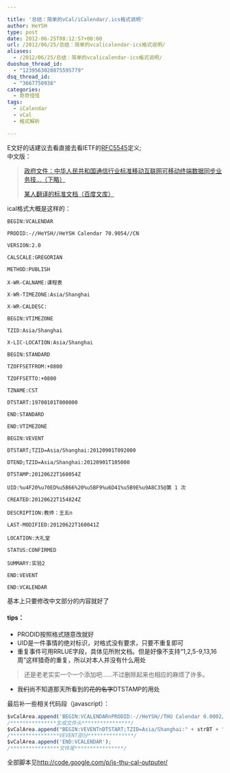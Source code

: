 ```yaml
---

title: '总结：简单的vCal/iCalendar/.ics格式说明'
author: HeYSH
type: post
date: 2012-06-25T08:12:57+00:00
url: /2012/06/25/总结：简单的vcalicalendar-ics格式说明/
aliases:
  - /2012/06/25/总结：简单的vcalicalendar-ics格式说明/
duoshuo_thread_id:
  - "1239563020875595779"
dsq_thread_id:
  - "3667750938"
categories:
  - 奇奇怪怪
tags:
  - iCalendar
  - vCal
  - 格式解析

---
```

E文好的话建议去看直接去看IETF的[RFC5545](http://tools.ietf.org/html/rfc5545)定义;\
中文版：


> [政府文件：中华人民共和国通信行业标准移动互联网可移动终端数据同步业务技…（下略）](http://www.ccsa.org.cn/publish/download_bp.php?stdtype=yd1&sno=92 "总而言之就是标准")
>
> [某人翻译的标准文档（百度文库）](http://wenku.baidu.com/view/c52d284c2e3f5727a5e9621e.html)

ical格式大概是这样的：



    BEGIN:VCALENDAR

    PRODID:-//HeYSH//HeYSH Calendar 70.9054//CN

    VERSION:2.0

    CALSCALE:GREGORIAN

    METHOD:PUBLISH

    X-WR-CALNAME:课程表

    X-WR-TIMEZONE:Asia/Shanghai

    X-WR-CALDESC:

    BEGIN:VTIMEZONE

    TZID:Asia/Shanghai

    X-LIC-LOCATION:Asia/Shanghai

    BEGIN:STANDARD

    TZOFFSETFROM:+0800

    TZOFFSETTO:+0800

    TZNAME:CST

    DTSTART:19700101T000000

    END:STANDARD

    END:VTIMEZONE

    BEGIN:VEVENT

    DTSTART;TZID=Asia/Shanghai:20120901T092000

    DTEND;TZID=Asia/Shanghai:20120901T105000

    DTSTAMP:20120622T160054Z

    UID:%u4F20%u70ED%u5B66%20%u5BF9%u6D41%u5B9E%u9A8C35@第 1 次

    CREATED:20120622T154824Z

    DESCRIPTION:教师：王五n

    LAST-MODIFIED:20120622T160041Z

    LOCATION:大礼堂

    STATUS:CONFIRMED

    SUMMARY:实验2

    END:VEVENT

    END:VCALENDAR



基本上只要修改中文部分的内容就好了



#### tips：



-   PRODID按照格式随意改就好
-   UID是一件事情的绝对标识，对格式没有要求，只要不重复即可
-   重复事件可用RRLUE字段，具体见所附文档。但是好像不支持“1,2,5-9,13,16周”这样猎奇的重复，所以对本人并没有什么用处

> 还是老老实实一个一个添加吧……不过删除起来也相应的麻烦了许多。

-   我~~们~~尚不知道那天所看到的~~花的名字~~DTSTAMP的用处



最后补一些相关代码段（javascript）：

~~~javascript
$vCalArea.append('BEGIN:VCALENDARnPRODID:-//HeYSH//THU Calendar 0.0002//CNnVERSION:2.0nCALSCALE:GREGORIANnMETHOD:PUBLISHnX-WR-CALNAME:课程表nX-WR-TIMEZONE:Asia/ShanghainX-WR-CALDESC:nBEGIN:VTIMEZONEnTZID:Asia/ShanghainX-LIC-LOCATION:Asia/ShanghainBEGIN:STANDARDnTZOFFSETFROM:+0800nTZOFFSETTO:+0800nTZNAME:CSTnDTSTART:19700101T000000nEND:STANDARDnEND:VTIMEZONEn');
/***************生成文件头****************/
$vCalArea.append("BEGIN:VEVENTnDTSTART;TZID=Asia/Shanghai:" + strBT + "nDTEND;TZID=Asia/Shanghai:" + strET + "nDTSTAMP:20120622T160054ZnUID:" + uid + "nCREATED:20120622T154824ZnDESCRIPTION:" + Data.courseInfo + "nLAST-MODIFIED:20120622T160041ZnLOCATION:" + Data.place + "nSTATUS:CONFIRMEDnSUMMARY:" + Data.courseName + "nEND:VEVENTn")
/****************VEVENT部分***************/
$vCalArea.append('END:VCALENDAR');
/****************文件尾****************/
~~~

全部脚本见<http://code.google.com/p/js-thu-cal-outputer/>

